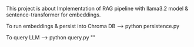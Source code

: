 This project is about Implementation of RAG pipeline with llama3.2 model & sentence-transformer for embeddings.


To run embeddings & persist into Chroma DB  --> python persistence.py  

To query LLM                                --> python query.py "<Query>"
